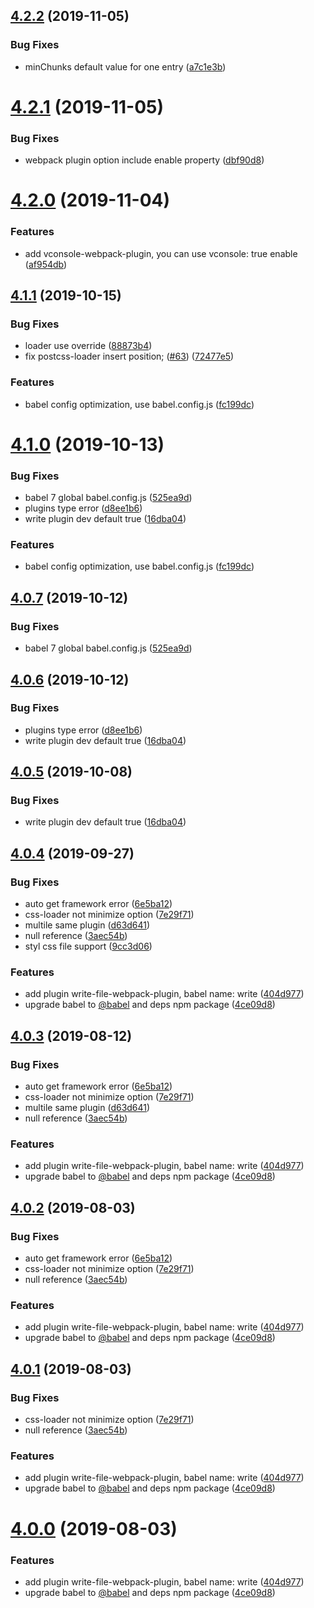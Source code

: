 ## [4.2.2](https://github.com/easy-team/easywebpack/compare/4.2.1...4.2.2) (2019-11-05)


### Bug Fixes

* minChunks default value  for one entry ([a7c1e3b](https://github.com/easy-team/easywebpack/commit/a7c1e3b5957f47d9f5013217239cfb6e677ec1b4))


# [4.2.1](https://github.com/easy-team/easywebpack/compare/4.2.0...4.2.1) (2019-11-05)


### Bug Fixes

* webpack plugin option include enable property ([dbf90d8](https://github.com/easy-team/easywebpack/commit/dbf90d82c780985988617763d3e458ca45a692e6))


# [4.2.0](https://github.com/easy-team/easywebpack/compare/4.1.1...4.2.0) (2019-11-04)


### Features

* add vconsole-webpack-plugin, you can use vconsole: true enable ([af954db](https://github.com/easy-team/easywebpack/commit/af954db449b5259656938e142b95ffc3905cc83e))



## [4.1.1](https://github.com/easy-team/easywebpack/compare/4.0.4...4.1.1) (2019-10-15)


### Bug Fixes

* loader use override ([88873b4](https://github.com/easy-team/easywebpack/commit/88873b4e923fecc8eb1a58ec61d8fd8c8c92c46e))
* fix postcss-loader insert position; ([#63](https://github.com/easy-team/easywebpack/issues/63)) ([72477e5](https://github.com/easy-team/easywebpack/commit/72477e57d242a61bed2328dce353d99d76333b0d))


### Features

* babel config optimization, use babel.config.js ([fc199dc](https://github.com/easy-team/easywebpack/commit/fc199dcf4857552795628d9850af6979d56a8ebd))



# [4.1.0](https://github.com/easy-team/easywebpack/compare/4.0.4...4.1.0-beta.1) (2019-10-13)


### Bug Fixes

* babel 7 global babel.config.js ([525ea9d](https://github.com/easy-team/easywebpack/commit/525ea9d))
* plugins type error ([d8ee1b6](https://github.com/easy-team/easywebpack/commit/d8ee1b6))
* write plugin dev default true ([16dba04](https://github.com/easy-team/easywebpack/commit/16dba04))


### Features

* babel config optimization, use babel.config.js ([fc199dc](https://github.com/easy-team/easywebpack/commit/fc199dc))



## [4.0.7](https://github.com/easy-team/easywebpack/compare/4.0.4...4.0.7) (2019-10-12)


### Bug Fixes

* babel 7 global babel.config.js ([525ea9d](https://github.com/easy-team/easywebpack/commit/525ea9d))


## [4.0.6](https://github.com/easy-team/easywebpack/compare/4.0.4...4.0.6) (2019-10-12)


### Bug Fixes

* plugins type error ([d8ee1b6](https://github.com/easy-team/easywebpack/commit/d8ee1b6))
* write plugin dev default true ([16dba04](https://github.com/easy-team/easywebpack/commit/16dba04))



## [4.0.5](https://github.com/easy-team/easywebpack/compare/4.0.4...4.0.5) (2019-10-08)


### Bug Fixes

* write plugin dev default true ([16dba04](https://github.com/easy-team/easywebpack/commit/16dba04))



<a name="4.0.4"></a>
## [4.0.4](https://github.com/easy-team/easywebpack/compare/4.11.7...4.0.4) (2019-09-27)


### Bug Fixes

* auto get framework error ([6e5ba12](https://github.com/easy-team/easywebpack/commit/6e5ba12))
* css-loader not minimize option ([7e29f71](https://github.com/easy-team/easywebpack/commit/7e29f71))
* multile same plugin ([d63d641](https://github.com/easy-team/easywebpack/commit/d63d641))
* null reference ([3aec54b](https://github.com/easy-team/easywebpack/commit/3aec54b))
* styl css file  support ([9cc3d06](https://github.com/easy-team/easywebpack/commit/9cc3d06))


### Features

* add plugin write-file-webpack-plugin, babel name: write ([404d977](https://github.com/easy-team/easywebpack/commit/404d977))
* upgrade babel to [@babel](https://github.com/babel) and deps npm package ([4ce09d8](https://github.com/easy-team/easywebpack/commit/4ce09d8))



## [4.0.3](https://github.com/easy-team/easywebpack/compare/4.11.7...4.0.3) (2019-08-12)


### Bug Fixes

* auto get framework error ([6e5ba12](https://github.com/easy-team/easywebpack/commit/6e5ba12))
* css-loader not minimize option ([7e29f71](https://github.com/easy-team/easywebpack/commit/7e29f71))
* multile same plugin ([d63d641](https://github.com/easy-team/easywebpack/commit/d63d641))
* null reference ([3aec54b](https://github.com/easy-team/easywebpack/commit/3aec54b))


### Features

* add plugin write-file-webpack-plugin, babel name: write ([404d977](https://github.com/easy-team/easywebpack/commit/404d977))
* upgrade babel to [@babel](https://github.com/babel) and deps npm package ([4ce09d8](https://github.com/easy-team/easywebpack/commit/4ce09d8))



## [4.0.2](https://github.com/easy-team/easywebpack/compare/4.11.7...4.0.2) (2019-08-03)


### Bug Fixes

* auto get framework error ([6e5ba12](https://github.com/easy-team/easywebpack/commit/6e5ba12))
* css-loader not minimize option ([7e29f71](https://github.com/easy-team/easywebpack/commit/7e29f71))
* null reference ([3aec54b](https://github.com/easy-team/easywebpack/commit/3aec54b))


### Features

* add plugin write-file-webpack-plugin, babel name: write ([404d977](https://github.com/easy-team/easywebpack/commit/404d977))
* upgrade babel to [@babel](https://github.com/babel) and deps npm package ([4ce09d8](https://github.com/easy-team/easywebpack/commit/4ce09d8))



## [4.0.1](https://github.com/easy-team/easywebpack/compare/4.11.7...4.0.1) (2019-08-03)


### Bug Fixes

* css-loader not minimize option ([7e29f71](https://github.com/easy-team/easywebpack/commit/7e29f71))
* null reference ([3aec54b](https://github.com/easy-team/easywebpack/commit/3aec54b))


### Features

* add plugin write-file-webpack-plugin, babel name: write ([404d977](https://github.com/easy-team/easywebpack/commit/404d977))
* upgrade babel to [@babel](https://github.com/babel) and deps npm package ([4ce09d8](https://github.com/easy-team/easywebpack/commit/4ce09d8))



# [4.0.0](https://github.com/easy-team/easywebpack/compare/4.11.7...4.0.0) (2019-08-03)

### Features

* add plugin write-file-webpack-plugin, babel name: write ([404d977](https://github.com/easy-team/easywebpack/commit/404d977))
* upgrade babel to [@babel](https://github.com/babel) and deps npm package ([4ce09d8](https://github.com/easy-team/easywebpack/commit/4ce09d8))



